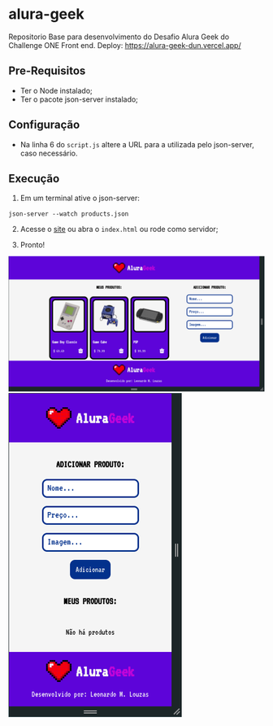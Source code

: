 # alura-geek

Repositorio Base para desenvolvimento do Desafio Alura Geek do Challenge ONE Front end.
Deploy: https://alura-geek-dun.vercel.app/

## Pre-Requisitos

- Ter o Node instalado;
- Ter o pacote json-server instalado;

## Configuração

- Na linha 6 do `script.js` altere a URL para a utilizada pelo json-server, caso necessário.

## Execução

1. Em um terminal ative o json-server:

```
json-server --watch products.json
```

2. Acesse o [site](https://alura-geek-dun.vercel.app/) ou abra o `index.html` ou rode como servidor;

3. Pronto!

![Desktop View](https://github.com/leonardomlouzas/alura-geek/blob/main/assets/desktop%20view.png?raw=true)
![Mobile View](https://github.com/leonardomlouzas/alura-geek/blob/main/assets/mobile%20view.png?raw=true)
